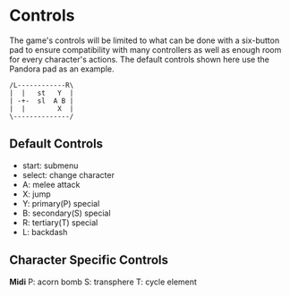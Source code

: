 # Controls

The game's controls will be limited to what can be done with a six-button pad to ensure compatibility with many controllers as well as enough room for every character's actions. The default controls shown here use the Pandora pad as an example.

```
/L------------R\
|  |   st   Y  |
| -+-  sl  A B |
|  |        X  |
\--------------/
```

## Default Controls
* start: submenu
* select: change character
* A: melee attack
* X: jump
* Y: primary(P) special
* B: secondary(S) special
* R: tertiary(T) special
* L: backdash

## Character Specific Controls

**Midi**
P: acorn bomb
S: transphere 
T: cycle element
